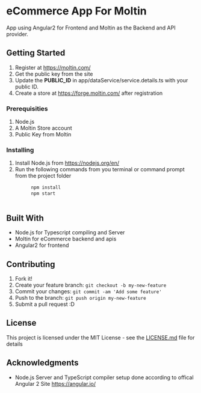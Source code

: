# eCommerce App For Moltin

App using Angular2 for Frontend and Moltin as the Backend and API provider.

## Getting Started

1. Register at https://moltin.com/
2. Get the public key from the site
3. Update the <strong>PUBLIC_ID</strong> in app/dataService/service.details.ts with your public ID.
2. Create a store at https://forge.moltin.com/ after registration


### Prerequisities

1. Node.js
2. A Moltin Store account
3. Public Key from Moltin


### Installing
1. Install Node.js from https://nodejs.org/en/
2. Run the following commands from you terminal or command prompt from the project folder
    <pre>
        <code>npm install</code>
        <code>npm start</code>
    </pre>


## Built With

* Node.js for Typescript compiling and Server
* Moltin for eCommerce backend and apis
* Angular2 for frontend

## Contributing

1. Fork it!
2. Create your feature branch: `git checkout -b my-new-feature`
3. Commit your changes: `git commit -am 'Add some feature'`
4. Push to the branch: `git push origin my-new-feature`
5. Submit a pull request :D


## License

This project is licensed under the MIT License - see the [LICENSE.md](LICENSE.md) file for details

## Acknowledgments

* Node.js Server and TypeScript compiler setup done according to offical Angular 2 Site https://angular.io/



